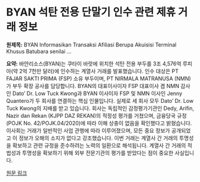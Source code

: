 # BYAN 석탄 전용 단말기 인수 관련 제휴 거래 정보

**원제목:** BYAN Informasikan Transaksi Afiliasi Berupa Akuisisi Terminal Khusus Batubara senilai ...

**요약:** 바얀리소스(BYAN)는 쿠타이 바랏에 위치한 석탄 전용 부두를 3조 4,576억 루피아(약 2억 7천만 달러)에 인수하는 계열사 거래를 발표했습니다.  인수 대상은 PT FAJAR SAKTI PRIMA (FSP) 소유 부두이며,  PT NIRMALA MATRANUSA (NMN)가 부두 확장 공사를 담당합니다.  BYAN의 대표이사이자 FSP 대표이사 겸 NMN 감사인 Dato’ Dr. Low Tuck Kwong과 BYAN 이사이자 FSP 및 NMN 이사인 Jenny Quantero가  두 회사를 연결하는 핵심 인물입니다.  실제로 세 회사 모두 Dato’ Dr. Low Tuck Kwong의 지배를 받고 있습니다.  회사는 독립적인 감정평가기관인 Dedy, Arifin, Nazir dan Rekan (KJPP DAZ REKAN)의 적정성 평가를 거쳤으며,  금융당국 규정(POJK No. 42/POJK.04/2020)에 따라 이해 상충이 없음을 확인했다고 밝혔습니다.  이사회는  거래가 일반적인 사업 관행에 따라 이루어졌으며, 모든 중요 정보가 공개되었고 이 정보가 오해의 소지가 없다고 강조했습니다.  이번 거래는  계열사 간 거래의 투명성을 확보하고 관련 규정을 준수하려는 노력의 일환으로 해석됩니다.  계열사 간 거래의 적법성과 투명성을 확보하기 위해  외부 전문기관의 평가를 받았다는 점이 중요한 사실입니다.

[원문 링크](https://pasardana.id/news/2025/7/21/byan-informasikan-transaksi-afiliasi-berupa-akuisisi-terminal-khusus-batubara-senilai-rp345-triliun-di-kutai-barat/)
